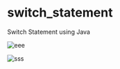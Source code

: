 # switch_statement
Switch Statement using Java

![eee](https://github.com/premsbhalerao/switch_statement/assets/114722173/c9158b22-d70d-4530-babf-3e07fe8d97ad)

![sss](https://github.com/premsbhalerao/switch_statement/assets/114722173/78139583-1b65-4937-a99f-085064c7ebc3)
